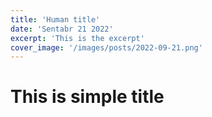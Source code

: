 ```yaml
---
title: 'Human title'
date: 'Sentabr 21 2022'
excerpt: 'This is the excerpt'
cover_image: '/images/posts/2022-09-21.png'
---
```


# This is simple title